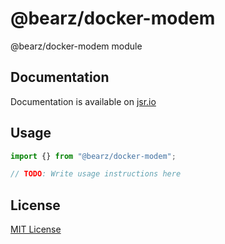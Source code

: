 # @bearz/docker-modem

@bearz/docker-modem module

## Documentation

Documentation is available on [jsr.io](https://jsr.io/@bearz/docker-modem/doc)

## Usage
```typescript
import {} from "@bearz/docker-modem";

// TODO: Write usage instructions here
```

## License

[MIT License](./LICENSE.md)